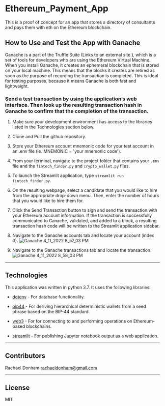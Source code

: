 # Ethereum_Payment_App
This is a proof of concept for an app that stores a directory of consultants and pays them with eth on the Ethereum blockchain.

## How to Use and Test the App with Ganache

Ganache is a part of the Truffle Suite (Links to an external site.), which is a set of tools for developers who are using the Ethereum Virtual Machine. When you install Ganache, it creates an ephemeral blockchain that is stored on your local machine. This means that the blocks it creates are retired as soon as the purpose of recording the transaction is completed. This is ideal for testing purposes, because it means Ganache is both fast and lightweight.

### Send a test transaction by using the application’s web interface. Then look up the resulting transaction hash in Ganache to confirm that the completion of the transaction.

1. Make sure your development environment has access to the libraries listed in the Technologies section below.
2. Clone and Pull the github repository.
3. Store your Ethereum account mnemonic code for your test account in an .env file (ie. MNEMONIC = 'your mnemonic code').
4. From your terminal, navigate to the project folder that contains your `.env` file and the `fintech_finder.py` and `crypto_wallet.py` files.
5. To launch the Streamlit application, type `streamlit run fintech_finder.py`.

6. On the resulting webpage, select a candidate that you would like to hire from the appropriate drop-down menu. Then, enter the number of hours that you would like to hire them for. 
7. Click the Send Transaction button to sign and send the transaction with your Ethereum account information. If the transaction is successfully communicated to Ganache, validated, and added to a block, a resulting transaction hash code will be written to the Streamlit application sidebar.

8. Navigate to the Ganache accounts tab and locate your account (index 0).
![Ganache 4_11_2022 8_57_03 PM](https://user-images.githubusercontent.com/94941017/163826663-e944f88c-9fb7-4df6-8cbd-41d22b2bf564.png)

9. Navigate to the Ganache transactions tab and locate the transaction.
![Ganache 4_11_2022 8_58_03 PM](https://user-images.githubusercontent.com/94941017/163826674-ed3f72de-3115-4e6e-888b-bd59a2e44852.png)
---

## Technologies

This application was written in python 3.7. It uses the following libraries:

* [dotenv](https://github.com/sqlalchemy/sqlalchemy) - For database functionality.

* [bip44](https://pypi.org/project/bip44/) - For deriving hierarchical deterministic wallets from a seed phrase based on the BIP-44 standard.

* [web3](https://web3py.readthedocs.io/en/stable/overview.html) - For for connecting to and performing operations on Ethereum-based blockchains.

* [streamlit](https://github.com/voila-dashboards) - For publishing Jupyter notebook output as a web application.

---

## Contributors

Rachael Donham
rachaeldonham@gmail.com

---

## License

MIT
    
